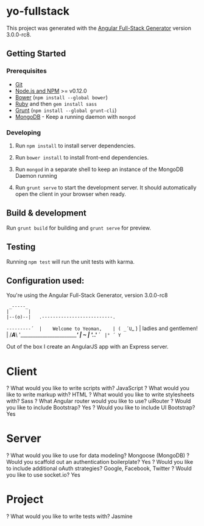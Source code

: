 # yo-fullstack

This project was generated with the [Angular Full-Stack Generator](https://github.com/DaftMonk/generator-angular-fullstack) version 3.0.0-rc8.

## Getting Started

### Prerequisites

- [Git](https://git-scm.com/)
- [Node.js and NPM](nodejs.org) >= v0.12.0
- [Bower](bower.io) (`npm install --global bower`)
- [Ruby](https://www.ruby-lang.org) and then `gem install sass`
- [Grunt](http://gruntjs.com/) (`npm install --global grunt-cli`)
- [MongoDB](https://www.mongodb.org/) - Keep a running daemon with `mongod`

### Developing

1. Run `npm install` to install server dependencies.

2. Run `bower install` to install front-end dependencies.

3. Run `mongod` in a separate shell to keep an instance of the MongoDB Daemon running

4. Run `grunt serve` to start the development server. It should automatically open the client in your browser when ready.

## Build & development

Run `grunt build` for building and `grunt serve` for preview.

## Testing

Running `npm test` will run the unit tests with karma.

## Configuration used:

You're using the Angular Full-Stack Generator, version 3.0.0-rc8

     _-----_
    |       |
    |--(o)--|   .--------------------------.
   `---------´  |    Welcome to Yeoman,    |
    ( _´U`_ )   |   ladies and gentlemen!  |
    /___A___\   '__________________________'
     |  ~  |
   __'.___.'__
 ´   `  |° ´ Y `

Out of the box I create an AngularJS app with an Express server.

# Client

? What would you like to write scripts with? JavaScript
? What would you like to write markup with? HTML
? What would you like to write stylesheets with? Sass
? What Angular router would you like to use? uiRouter
? Would you like to include Bootstrap? Yes
? Would you like to include UI Bootstrap? Yes

# Server

? What would you like to use for data modeling? Mongoose (MongoDB)
? Would you scaffold out an authentication boilerplate? Yes
? Would you like to include additional oAuth strategies? Google, Facebook, Twitter
? Would you like to use socket.io? Yes

# Project

? What would you like to write tests with? Jasmine
